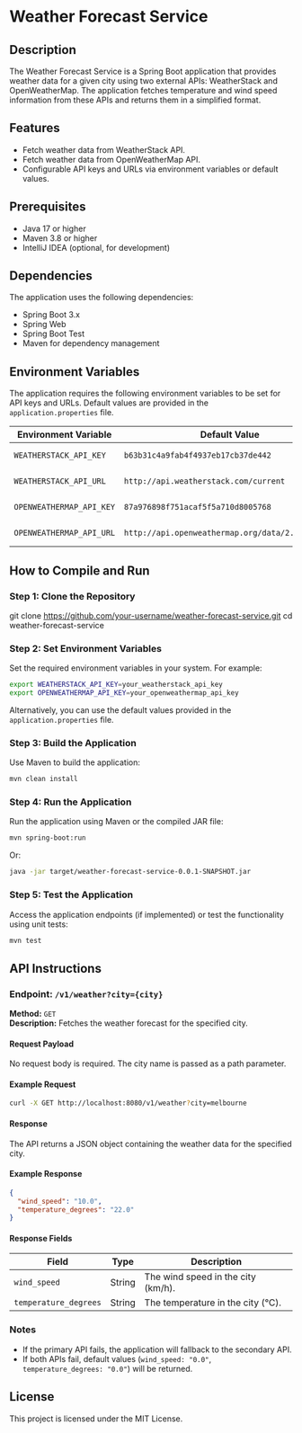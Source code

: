 # Weather Forecast Service

## Description
The Weather Forecast Service is a Spring Boot application that provides weather data for a given city using two external APIs: WeatherStack and OpenWeatherMap. The application fetches temperature and wind speed information from these APIs and returns them in a simplified format.

## Features
- Fetch weather data from WeatherStack API.
- Fetch weather data from OpenWeatherMap API.
- Configurable API keys and URLs via environment variables or default values.

## Prerequisites
- Java 17 or higher
- Maven 3.8 or higher
- IntelliJ IDEA (optional, for development)

## Dependencies
The application uses the following dependencies:
- Spring Boot 3.x
- Spring Web
- Spring Boot Test
- Maven for dependency management

## Environment Variables
The application requires the following environment variables to be set for API keys and URLs. Default values are provided in the `application.properties` file.

| Environment Variable         | Default Value                                   | Description                          |
|------------------------------|------------------------------------------------|--------------------------------------|
| `WEATHERSTACK_API_KEY`       | `b63b31c4a9fab4f4937eb17cb37de442`             | WeatherStack API key                 |
| `WEATHERSTACK_API_URL`       | `http://api.weatherstack.com/current`          | WeatherStack API URL                 |
| `OPENWEATHERMAP_API_KEY`     | `87a976898f751acaf5f5a710d8005768`             | OpenWeatherMap API key               |
| `OPENWEATHERMAP_API_URL`     | `http://api.openweathermap.org/data/2.5/weather` | OpenWeatherMap API URL               |

## How to Compile and Run

### Step 1: Clone the Repository
git clone https://github.com/your-username/weather-forecast-service.git
cd weather-forecast-service

### Step 2: Set Environment Variables
Set the required environment variables in your system. For example:
```bash
export WEATHERSTACK_API_KEY=your_weatherstack_api_key
export OPENWEATHERMAP_API_KEY=your_openweathermap_api_key
```

Alternatively, you can use the default values provided in the `application.properties` file.

### Step 3: Build the Application
Use Maven to build the application:
```bash
mvn clean install
```

### Step 4: Run the Application
Run the application using Maven or the compiled JAR file:
```bash
mvn spring-boot:run
```
Or:
```bash
java -jar target/weather-forecast-service-0.0.1-SNAPSHOT.jar
```

### Step 5: Test the Application
Access the application endpoints (if implemented) or test the functionality using unit tests:
```bash
mvn test
```

## API Instructions

### Endpoint: `/v1/weather?city={city}`
**Method:** `GET`  
**Description:** Fetches the weather forecast for the specified city.

#### Request Payload
No request body is required. The city name is passed as a path parameter.

#### Example Request
```bash
curl -X GET http://localhost:8080/v1/weather?city=melbourne
```

#### Response
The API returns a JSON object containing the weather data for the specified city.

#### Example Response
```json
{
  "wind_speed": "10.0",
  "temperature_degrees": "22.0"
}
```

#### Response Fields
| Field                | Type    | Description                          |
|----------------------|---------|--------------------------------------|
| `wind_speed`         | String  | The wind speed in the city (km/h).   |
| `temperature_degrees`| String  | The temperature in the city (°C).    |

### Notes
- If the primary API fails, the application will fallback to the secondary API.
- If both APIs fail, default values (`wind_speed: "0.0"`, `temperature_degrees: "0.0"`) will be returned.

## License
This project is licensed under the MIT License.
```